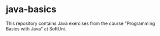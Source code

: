 # java-basics
This repository contains Java exercises from the course "Programming Basics with Java" at SoftUni.
